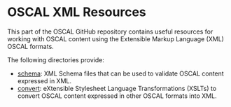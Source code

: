 # OSCAL XML Resources

This part of the OSCAL GitHub repository contains useful resources for working with OSCAL content using the Extensible Markup Language (XML) OSCAL formats.

The following directories provide:
* [schema](schema): XML Schema files that can be used to validate OSCAL content expressed in XML.
* [convert](convert): eXtensible Stylesheet Language Transformations (XSLTs) to convert OSCAL content expressed in other OSCAL formats into XML.
